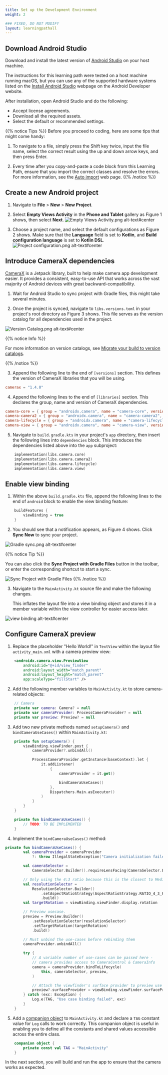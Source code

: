 ```yaml
---
title: Set up the Development Environment
weight: 2

### FIXED, DO NOT MODIFY
layout: learningpathall
---
```

## Download Android Studio

Download and install the latest version of [Android Studio](https://developer.android.com/studio/) on your host machine.

The instructions for this learning path were tested on a host machine running macOS, but you can use any of the supported hardware systems listed on the [Install Android Studio](https://developer.android.com/studio/install) webpage on the Android Developer website. 

After installation, open Android Studio and do the following:

* Accept license agreements.
* Download all the required assets.
* Select the default or recommended settings. 

{{% notice Tips %}}
Before you proceed to coding, here are some tips that might come handy:

1. To navigate to a file, simply press the Shift key twice, input the file name, select the correct result using the up and down arrow keys, and then press Enter.

2. Every time after you copy-and-paste a code block from this Learning Path, ensure that you import the correct classes and resolve the errors. For more information, see the [Auto import](https://www.jetbrains.com/help/idea/creating-and-optimizing-imports.html) web page.
{{% /notice %}}

## Create a new Android project

1. Navigate to **File** > **New** > **New Project**.

2. Select **Empty Views Activity** in the **Phone and Tablet** gallery as Figure 1 shows, then select **Next**.
![Empty Views Activity.png alt-text#center](images/2/empty%20project.png "Figure 1: Select Empty Views Activity.")

3. Choose a project name, and select the default configurations as Figure 2 shows. Make sure that the **Language** field is set to **Kotlin**, and **Build configuration language** is set to **Kotlin DSL**.
![Project configuration.png alt-text#center](images/2/project%20config.png "Figure 2: Project Configuration.")

## Introduce CameraX dependencies

[CameraX](https://developer.android.com/media/camera/camerax) is a Jetpack library, built to help make camera app development easier. It provides a consistent, easy-to-use API that works across the vast majority of Android devices with great backward-compatibility.

1. Wait for Android Studio to sync project with Gradle files, this might take several minutes.

2. Once the project is synced, navigate to `libs.versions.toml` in your project's root directory as Figure 3 shows. This file serves as the version catalog for all dependencies used in the project.

![Version Catalog.png alt-text#center](images/2/dependency%20version%20catalog.png "Figure 3: Version Catalog.")

{{% notice Info %}}

For more information on version catalogs, see [Migrate your build to version catalogs](https://developer.android.com/build/migrate-to-catalogs).

{{% /notice %}}

3. Append the following line to the end of `[versions]` section. This defines the version of CameraX libraries that you will be using.
```toml
camerax = "1.4.0"
```

4. Append the following lines to the end of `[libraries]` section. This declares the group, name and version of CameraX dependencies.

```toml
camera-core = { group = "androidx.camera", name = "camera-core", version.ref = "camerax" }
camera-camera2 = { group = "androidx.camera", name = "camera-camera2", version.ref = "camerax" }
camera-lifecycle = { group = "androidx.camera", name = "camera-lifecycle", version.ref = "camerax" }
camera-view = { group = "androidx.camera", name = "camera-view", version.ref = "camerax" }
```

5. Navigate to `build.gradle.kts` in your project's `app` directory, then insert the following lines into `dependencies` block. This introduces the dependencies listed above into the `app` subproject:

```kotlin
    implementation(libs.camera.core)
    implementation(libs.camera.camera2)
    implementation(libs.camera.lifecycle)
    implementation(libs.camera.view)
```

## Enable view binding

1. Within the above `build.gradle.kts` file, append the following lines to the end of `android` block to enable the view binding feature:

```kotlin
    buildFeatures {
        viewBinding = true
    }
```

2. You should see that a notification appears, as Figure 4 shows. Click **Sync Now** to sync your project.

![Gradle sync.png alt-text#center](images/2/gradle%20sync.png "Figure 4: Gradle Sync.")

{{% notice Tip %}}

You can also click the **Sync Project with Gradle Files** button in the toolbar, or enter the corresponding shortcut to start a sync.

![Sync Project with Gradle Files](images/2/sync%20project%20with%20gradle%20files.png)
{{% /notice %}}

3. Navigate to the `MainActivity.kt` source file and make the following changes. 

    This inflates the layout file into a view binding object and stores it in a member variable within the view controller for easier access later.

![view binding alt-text#center](images/2/view%20binding.png "Figure 5: View Binding.")

## Configure CameraX preview

1. Replace the placeholder "Hello World!" in `TextView` within the layout file `activity_main.xml` with a camera preview view:

```xml
    <androidx.camera.view.PreviewView
        android:id="@+id/view_finder"
        android:layout_width="match_parent"
        android:layout_height="match_parent"
        app:scaleType="fillStart" />
```


2. Add the following member variables to `MainActivity.kt` to store camera-related objects:

```kotlin
    // Camera
    private var camera: Camera? = null
    private var cameraProvider: ProcessCameraProvider? = null
    private var preview: Preview? = null
```

3. Add two new private methods named `setupCamera()` and `bindCameraUseCases()` within `MainActivity.kt`:

```kotlin
    private fun setupCamera() {
        viewBinding.viewFinder.post {
            cameraProvider?.unbindAll()

            ProcessCameraProvider.getInstance(baseContext).let {
                it.addListener(
                    {
                        cameraProvider = it.get()

                        bindCameraUseCases()
                    },
                    Dispatchers.Main.asExecutor()
                )
            }
        }
    }

    private fun bindCameraUseCases() {
        // TODO: TO BE IMPLEMENTED
    }
```

4. Implement the `bindCameraUseCases()` method:

```kotlin
private fun bindCameraUseCases() {
        val cameraProvider = cameraProvider
            ?: throw IllegalStateException("Camera initialization failed.")

        val cameraSelector =
            CameraSelector.Builder().requireLensFacing(CameraSelector.LENS_FACING_FRONT).build()

        // Only using the 4:3 ratio because this is the closest to MediaPipe models
        val resolutionSelector =
            ResolutionSelector.Builder()
                .setAspectRatioStrategy(AspectRatioStrategy.RATIO_4_3_FALLBACK_AUTO_STRATEGY)
                .build()
        val targetRotation = viewBinding.viewFinder.display.rotation

        // Preview usecase.
        preview = Preview.Builder()
            .setResolutionSelector(resolutionSelector)
            .setTargetRotation(targetRotation)
            .build()

        // Must unbind the use-cases before rebinding them
        cameraProvider.unbindAll()

        try {
            // A variable number of use-cases can be passed here -
            // camera provides access to CameraControl & CameraInfo
            camera = cameraProvider.bindToLifecycle(
                this, cameraSelector, preview,
            )

            // Attach the viewfinder's surface provider to preview use case
            preview?.surfaceProvider = viewBinding.viewFinder.surfaceProvider
        } catch (exc: Exception) {
            Log.e(TAG, "Use case binding failed", exc)
        }
    }
```

5. Add a [companion object](https://kotlinlang.org/docs/object-declarations.html#companion-objects) to `MainActivity.kt` and declare a `TAG` constant value for `Log` calls to work correctly. This companion object is useful in enabling you to define all the constants and shared values accessible across the entire class.

```kotlin
    companion object {
        private const val TAG = "MainActivity"
    }
```

In the next section, you will build and run the app to ensure that the camera works as expected.
